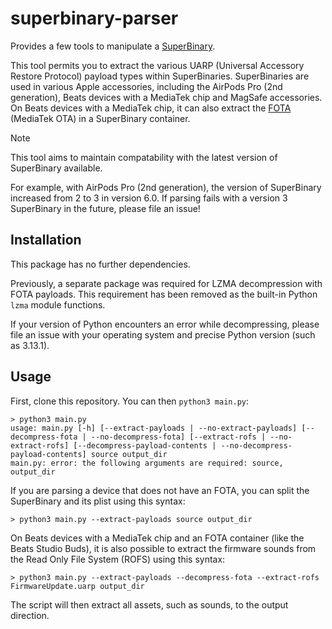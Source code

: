 # superbinary-parser

Provides a few tools to manipulate a [SuperBinary](https://github.com/hack-different/apple-knowledge/blob/main/_docs/UARP_and_FOTA.md#uarp---universal-accessory-restore-protocol).

This tool permits you to extract the various UARP (Universal Accessory Restore Protocol) payload types within SuperBinaries.
SuperBinaries are used in various Apple accessories, including the AirPods Pro (2nd generation), Beats devices with a MediaTek chip and MagSafe accessories.
On Beats devices with a MediaTek chip, it can also extract the [FOTA](https://github.com/hack-different/apple-knowledge/blob/main/_docs/UARP_and_FOTA.md#fota---firmware-over-the-air) (MediaTek OTA)
in a SuperBinary container.

> [!NOTE]
> This tool aims to maintain compatability with the latest version of SuperBinary available.
>
> For example, with AirPods Pro (2nd generation), the version of SuperBinary increased from 2 to 3
> in version 6.0. If parsing fails with a version 3 SuperBinary in the future, please file an issue!

## Installation
This package has no further dependencies.

Previously, a separate package was required for LZMA decompression with FOTA payloads.
This requirement has been removed as the built-in Python `lzma` module functions.

If your version of Python encounters an error while decompressing,
please file an issue with your operating system and precise Python version (such as 3.13.1).

## Usage
First, clone this repository. You can then `python3 main.py`:
```
> python3 main.py
usage: main.py [-h] [--extract-payloads | --no-extract-payloads] [--decompress-fota | --no-decompress-fota] [--extract-rofs | --no-extract-rofs] [--decompress-payload-contents | --no-decompress-payload-contents] source output_dir
main.py: error: the following arguments are required: source, output_dir
```

If you are parsing a device that does not have an FOTA, you can split the SuperBinary and its plist using this syntax:
``` 
> python3 main.py --extract-payloads source output_dir
```

On Beats devices with a MediaTek chip and an FOTA container (like the Beats Studio Buds), it is also possible to extract the firmware sounds from the Read Only File System (ROFS) using this syntax:
``` 
> python3 main.py --extract-payloads --decompress-fota --extract-rofs FirmwareUpdate.uarp output_dir
```

The script will then extract all assets, such as sounds, to the output direction.
